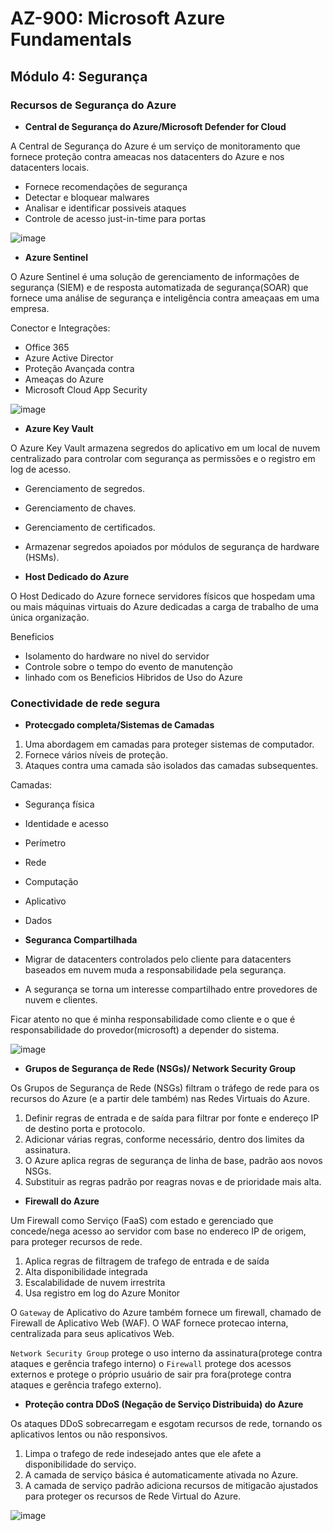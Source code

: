 # AZ-900: Microsoft Azure Fundamentals

## Módulo 4: Segurança

### Recursos de Segurança do Azure

- **Central de Segurança do Azure/Microsoft Defender for Cloud**

A Central de Segurança do Azure é um serviço de monitoramento que fornece proteção contra ameacas nos datacenters do Azure e nos datacenters locais.

  - Fornece recomendações de segurança
  - Detectar e bloquear malwares
  - Analisar e identificar possiveis ataques
  - Controle de acesso just-in-time para portas
  
  ![image](https://user-images.githubusercontent.com/86172286/194377866-30f37cf7-dd1d-497c-b506-98b7f11a7ada.png)

- **Azure Sentinel**

O Azure Sentinel é uma solução de gerenciamento de informações de segurança (SIEM) e de resposta automatizada de segurança(SOAR) que fornece uma análise de segurança e inteligência contra ameaçaas em uma empresa.

Conector e Integrações:

  - Office 365
  - Azure Active Director
  - Proteção Avançada contra
  - Ameaças do Azure
  - Microsoft Cloud App Security

![image](https://user-images.githubusercontent.com/86172286/194377955-e1981c40-5b5a-4a83-a9b0-7f680371b578.png)

- **Azure Key Vault**

O Azure Key Vault armazena segredos do aplicativo em um local de nuvem centralizado para controlar com segurança as permissões e o registro em log de acesso.

  - Gerenciamento de segredos.
  - Gerenciamento de chaves.
  - Gerenciamento de certificados.
  - Armazenar segredos apoiados por módulos de segurança de hardware (HSMs).

- **Host Dedicado do Azure**

O Host Dedicado do Azure fornece servidores físicos que hospedam uma ou mais máquinas virtuais do Azure dedicadas a carga de trabalho de uma única organização.

Beneficios
  - Isolamento do hardware no nivel do servidor
  - Controle sobre o tempo do evento de manutenção
  - linhado com os Beneficios Hibridos de Uso do Azure

### Conectividade de rede segura

- **Protecgado completa/Sistemas de Camadas**

1. Uma abordagem em camadas para proteger sistemas de computador.
2. Fornece vários níveis de proteção.
3. Ataques contra uma camada são isolados das camadas subsequentes.

Camadas:
  - Segurança física
  - Identidade e acesso
  - Perímetro
  - Rede
  - Computação
  - Aplicativo
  - Dados

- **Seguranca Compartilhada**

- Migrar de datacenters controlados pelo cliente para datacenters baseados em nuvem muda a responsabilidade pela segurança.
- A segurança se torna um interesse compartilhado entre provedores de nuvem e clientes.

Ficar atento no que é minha responsabilidade como cliente e o que é responsabilidade do provedor(microsoft) a depender do sistema.

![image](https://user-images.githubusercontent.com/86172286/194381784-b593793a-8ac4-4984-890a-6404a8aafde1.png)


- **Grupos de Segurança de Rede (NSGs)/ Network Security Group**

Os Grupos de Segurança de Rede (NSGs) filtram o tráfego de rede para os recursos do Azure (e a partir dele também) nas Redes Virtuais do Azure.

  1. Definir regras de entrada e de saída para filtrar por fonte e endereço IP de destino porta e protocolo.
  2. Adicionar várias regras, conforme necessário, dentro dos limites da assinatura.
  3. O Azure aplica regras de segurança de linha de base, padrão aos novos NSGs.
  4. Substituir as regras padrão por reagras novas e de prioridade mais alta. 

- **Firewall do Azure**

Um Firewall como Serviço (FaaS) com estado e gerenciado que concede/nega acesso ao servidor com base no endereco IP de origem, para proteger recursos de rede.

  1. Aplica regras de filtragem de trafego de entrada e de saída
  2. Alta disponibilidade integrada
  3. Escalabilidade de nuvem irrestrita
  4. Usa registro em log do Azure Monitor

O `Gateway` de Aplicativo do Azure também fornece um firewall, chamado de Firewall de Aplicativo Web (WAF). O WAF fornece protecao interna, centralizada para seus aplicativos Web.

`Network Security Group` protege o uso interno da assinatura(protege contra ataques e gerência trafego interno) o `Firewall` protege dos acessos externos e protege o próprio usuário de sair pra fora(protege contra ataques e gerência trafego externo).

- **Proteção contra DDoS (Negação de Serviço Distribuida) do Azure**

Os ataques DDoS sobrecarregam e esgotam recursos de rede, tornando os aplicativos lentos ou não responsivos.

  1. Limpa o trafego de rede indesejado antes que ele afete a disponibilidade do serviço.
  2. A camada de serviço básica é automaticamente ativada no Azure.
  3. A camada de serviço padrão adiciona recursos de mitigacão ajustados para proteger os recursos de Rede Virtual do Azure.

![image](https://user-images.githubusercontent.com/86172286/194383606-6426d0d3-65df-4f62-8e11-abadcc27b4d3.png)
